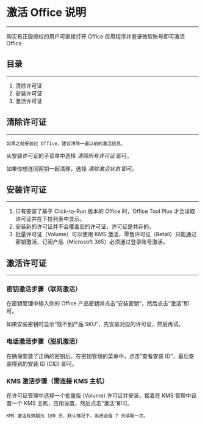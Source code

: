 # 激活 Office 说明

---

购买有正版授权的用户可直接打开 Office 应用程序并登录微软账号即可激活 Office.

## 目录

---

1. 清除许可证
2. 安装许可证
3. 激活许可证

## 清除许可证

---

`如果之前安装过 Office，建议清除一遍以前的激活信息。`

从安装许可证的子菜单中选择 *清除所有许可证* 即可。

如果你想连同密钥一起清理，选择 *清除激活状态* 即可。

## 安装许可证

---

1. 只有安装了基于 Click-to-Run 版本的 Office 时，Office Tool Plus 才会读取许可证并在下拉列表中显示。
2. 安装新的许可证并不会覆盖旧的许可证，许可证是共存的。
3. 批量许可证（Volume）可以使用 KMS 激活，零售许可证（Retail）只能通过密钥激活，订阅产品（Microsoft 365）必须通过登录账号激活。

## 激活许可证

---

### 密钥激活步骤（联网激活）

在密钥管理中输入你的 Office 产品密钥并点击“安装密钥”，然后点击“激活”即可。

如果安装密钥时显示“找不到产品 SKU”，先安装对应的许可证，然后再试。

### 电话激活步骤（脱机激活）

在确保安装了正确的密钥后，在密钥管理的菜单中，点击“查看安装 ID”，最后安装得到的安装 ID (CID) 即可。

### KMS 激活步骤（需连接 KMS 主机）

在许可证管理中选择一个批量版 (Volume) 许可证并安装，接着在 KMS 管理中设置一个 KMS 主机，应用设置，然后点击“激活”即可。

`KMS 激活有效期为 180 天，默认情况下，系统会每 7 天续期一次。`
